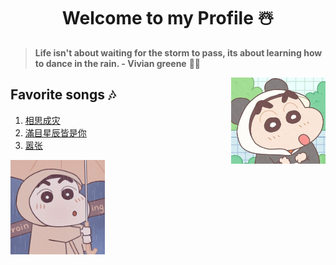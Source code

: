 <h1 align="center">Welcome to my Profile ☃️</h1>

> **Life isn't about waiting for the storm to pass, its about learning how to dance in the rain. - Vivian greene** 🌟🌟

<img src="./imgs/shin_panda.jpg" width="30%" align="right">

## Favorite songs 🎶
1. [相思成灾](https://youtu.be/wfHBy48BMNw)
2. [滿目星辰皆是你](https://youtu.be/a4GmmHzXF9Y)
3. [嚣张](https://youtu.be/js7_OSmYDxg)

<img src="./imgs/shin_raincoat.jpg" width="30%">

